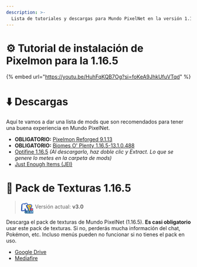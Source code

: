 ```yaml
---
description: >-
  Lista de tutoriales y descargas para Mundo PixelNet en la versión 1.16.5 de Minecraft
---
```


# ⚙️ Tutorial de instalación de Pixelmon para la 1.16.5

{% embed url="https://youtu.be/HuhFqKQB7Og?si=foKeA9JhkUfuVTqd" %}

# ⬇️ Descargas
Aquí te vamos a dar una lista de mods que son recomendados para tener una buena experiencia en Mundo PixelNet.

- **OBLIGATORIO:** [Pixelmon Reforged 9.1.13](https://adfoc.us/serve/?id=249378107479093)
- **OBLIGATORIO:** [Biomes O' Plenty 1.16.5-13.1.0.488](https://www.curseforge.com/minecraft/mc-mods/biomes-o-plenty/files/3913914)
- [Optifine 1.16.5](https://optifine.net/adloadx?f=OptiFine_1.16.5_HD_U_G8.jar) *(Al descargarlo, haz doble clic y Extract. Lo que se genere lo metes en la carpeta de mods)*
- [Just Enough Items (JEI)](https://www.curseforge.com/minecraft/mc-mods/jei/files/4371666)

# 📂 Pack de Texturas 1.16.5
> <img src="../images/logos/MPN-logoPackEscarlata-v3dot0.png" height="35em" align="center"> Versión actual: **v3.0**

Descarga el pack de texturas de Mundo PixelNet (1.16.5). **Es casi obligatorio** usar este pack de texturas. Si no, perderás mucha información del chat, Pokémon, etc. Incluso menús pueden no funcionar si no tienes el pack en uso.

- [Google Drive](https://drive.google.com/file/d/1XVFotvOtwzrfmHGf8Vwv3GON4vyxNJUC/view?usp=sharing)
- [Mediafire](https://www.mediafire.com/file/ki7jujzorcwib22/Mundo+PixelNet+1.16.5+[v3.0].zip/file)
